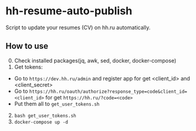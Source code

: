 # hh-resume-auto-publish
Script to update your resumes (CV) on hh.ru automatically.

## How to use
0. Check installed packages(jq, awk, sed, docker, docker-compose)
1. Get tokens:
  * Go to `https://dev.hh.ru/admin` and register app for get <client_id> and <client_secret>
  * Go to `https://hh.ru/oauth/authorize?response_type=code&client_id=<client_id>` for get `https://hh.ru/?code=<code>`
  * Put them all to `get_user_tokens.sh`
2. `bash get_user_tokens.sh`
3. `docker-compose up -d`
